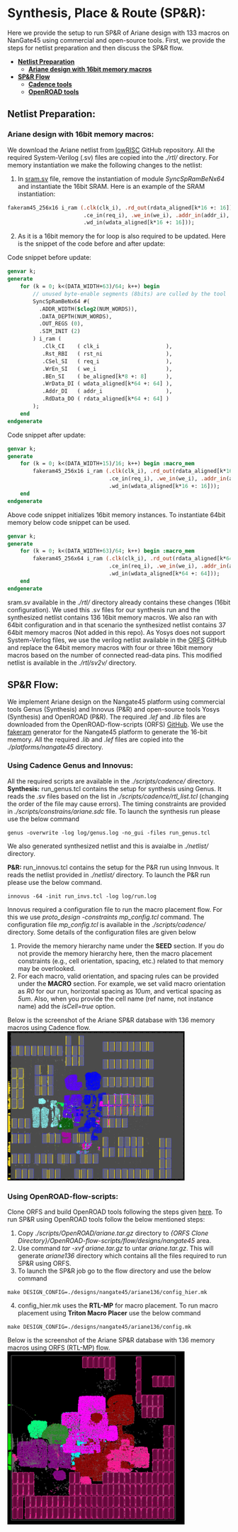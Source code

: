 # **Synthesis, Place \& Route (SP\&R):**
Here we provide the setup to run SP&R of Ariane design with 133 macros on NanGate45 using commercial and open-source tools. First, we provide the steps for netlist preparation and then discuss the SP&R flow.
  - [**Netlist Preparation**](#netlist-preparation)
    - [**Ariane design with 16bit memory macros**](#ariane-design-with-16bit-memory-macros)
  - [**SP\&R Flow**](#spr-flow)
    - [**Cadence tools**](#using-cadence-genus-and-innovus)
    - [**OpenROAD tools**](#using-openroad-flow-scripts)

## **Netlist Preparation:**

### **Ariane design with 16bit memory macros:**
We download the Ariane netlist from [lowRISC](https://github.com/lowRISC/ariane) GitHub repository. All the required System-Verilog (.sv) files are copied into the *./rtl/* directory. For memory instantiation we make the following changes to the netlist: 
1. In [sram.sv](https://github.com/lowRISC/ariane/blob/master/src/util/sram.sv) file, remove the instantiation of module *SyncSpRamBeNx64* and instantiate the 16bit SRAM. Here is an example of the SRAM instantiation: 
```SystemVerilog
fakeram45_256x16 i_ram (.clk(clk_i), .rd_out(rdata_aligned[k*16 +: 16]),
                        .ce_in(req_i), .we_in(we_i), .addr_in(addr_i),
                        .wd_in(wdata_aligned[k*16 +: 16]));
```
2. As it is a 16bit memory the for loop is also required to be updated. Here is the snippet of the code before and after update:  

Code snippet before update:
```SystemVerilog
genvar k;
generate
    for (k = 0; k<(DATA_WIDTH+63)/64; k++) begin
        // unused byte-enable segments (8bits) are culled by the tool
        SyncSpRamBeNx64 #(
          .ADDR_WIDTH($clog2(NUM_WORDS)),
          .DATA_DEPTH(NUM_WORDS),
          .OUT_REGS (0),
          .SIM_INIT (2)
        ) i_ram (
           .Clk_CI    ( clk_i                     ),
           .Rst_RBI   ( rst_ni                    ),
           .CSel_SI   ( req_i                     ),
           .WrEn_SI   ( we_i                      ),
           .BEn_SI    ( be_aligned[k*8 +: 8]      ),  
           .WrData_DI ( wdata_aligned[k*64 +: 64] ),
           .Addr_DI   ( addr_i                    ),
           .RdData_DO ( rdata_aligned[k*64 +: 64] )
        );
    end 
endgenerate
```
Code snippet after update:
```SystemVerilog
genvar k;
generate
    for (k = 0; k<(DATA_WIDTH+15)/16; k++) begin :macro_mem
        fakeram45_256x16 i_ram (.clk(clk_i), .rd_out(rdata_aligned[k*16 +: 16]), 
                                .ce_in(req_i), .we_in(we_i), .addr_in(addr_i), 
                                .wd_in(wdata_aligned[k*16 +: 16]));
    end
endgenerate
```
Above code snippet initializes 16bit memory instances. To instantiate 64bit memory below code snippet can be used.
```SystemVerilog
genvar k;
generate
    for (k = 0; k<(DATA_WIDTH+63)/64; k++) begin :macro_mem
        fakeram45_256x64 i_ram (.clk(clk_i), .rd_out(rdata_aligned[k*64 +: 64]),
                                .ce_in(req_i), .we_in(we_i), .addr_in(addr_i),
                                .wd_in(wdata_aligned[k*64 +: 64]));
    end
endgenerate
```
sram.sv available in the *./rtl/* directory already contains these changes (16bit configuration). We used this .sv files for our synthesis run and the synthesized netlist contains 136 16bit memory macros. We also ran with 64bit configuration and in that scenario the synthesized netlist contains 37 64bit memory macros (Not added in this repo). As Yosys does not support System-Verlog files, we use the verilog netlist available in the [ORFS](https://github.com/The-OpenROAD-Project/OpenROAD-flow-scripts/tree/master/flow/designs/src/ariane) GitHub and replace the 64bit memory macros with four or three 16bit memory macros based on the number of connected read-data pins. This modified netlist is available in the *./rtl/sv2v/* directory.

## **SP\&R Flow:**
We implement Ariane design on the Nangate45 platform using commercial tools Genus (Synthesis) and Innovus (P&R) and open-source tools Yosys (Synthesis) and OpenROAD (P&R). The required *.lef* and *.lib* files are downloaded from the OpenROAD-flow-scripts (ORFS) [GitHub](https://github.com/The-OpenROAD-Project/OpenROAD-flow-scripts/tree/master/flow/platforms/nangate45). We use the [fakeram](https://github.com/jjcherry56/bsg_fakeram) generator for the Nangate45 platform to generate the 16-bit memory. All the required *.lib* and *.lef* files are copied into the *./platforms/nangate45* directory.  
  
  
### **Using Cadence Genus and Innovus:**
All the required scripts are available in the *./scripts/cadence/* directory.  
**Synthesis:** run_genus.tcl contains the setup for synthesis using Genus. It reads the .sv files based on the list in *./scripts/cadence/rtl_list.tcl* (changing the order of the file may cause errors). The timing constraints are provided in *./scripts/constrains/ariane.sdc* file. To launch the synthesis run please use the below command
```
genus -overwrite -log log/genus.log -no_gui -files run_genus.tcl
```  
We also generated synthesized netlist and this is avaialbe in *./netlist/* directory.  
  
**P\&R:** run_innovus.tcl contains the setup for the P&R run using Innvous. It reads the netlist provided in *./netlist/* directory. To launch the P\&R run please use the below command.
```
innovus -64 -init run_invs.tcl -log log/run.log
```  
Innovus required a configuration file to run the macro placement flow. For this we use *proto_design -constraints mp_config.tcl* command. The configuration file *mp_config.tcl* is available in the *./scripts/cadence/* directory. Some details of the configuration files are given below
1. Provide the memory hierarchy name under the **SEED** section. If you do not provide the memory hierarchy here, then the macro placement constraints (e.g., cell orientation, spacing, etc.) related to that memory may be overlooked.
2. For each macro, valid orientation, and spacing rules can be provided under the **MACRO** section. For example, we set valid macro orientation as *R0* for our run, horizontal spacing as *10um*, and vertical spacing as *5um*. Also, when you provide the cell name (ref name, not instance name) add the *isCell=true* option.

Below is the screenshot of the Ariane SP\&R database with 136 memory macros using Cadence flow.  
<img src="./screenshots/Ariane136_Innovus_Genus.png" alt="ariane136_cadence" width="400"/>  

### **Using OpenROAD-flow-scripts:**
Clone ORFS and build OpenROAD tools following the steps given [here](https://github.com/The-OpenROAD-Project/OpenROAD-flow-scripts). To run SP&R using OpenROAD tools follow the below mentioned steps:  
1. Copy *./scripts/OpenROAD/ariane.tar.gz* directory to *{ORFS Clone Directory}/OpenROAD-flow-scripts/flow/designs/nangate45* area.
2. Use command *tar -xvf ariane.tar.gz* to untar *ariane.tar.gz*. This will generate *ariane136* directory which contains all the files required to run SP&R using ORFS.
3. To launch the SP&R job go to the flow directory and use the below command
  ```
  make DESIGN_CONFIG=./designs/nangate45/ariane136/config_hier.mk
  ```
4. config_hier.mk uses the **RTL-MP** for macro placement. To run macro placement using **Triton Macro Placer** use the below command
  ```
  make DESIGN_CONFIG=./designs/nangate45/ariane136/config.mk
  ```  
  
Below is the screenshot of the Ariane SP\&R database with 136 memory macros using ORFS (RTL-MP) flow.  
<img src="./screenshots/Ariane136_ORFS_SPNR.png" alt="ariane136_orfs" width="400"/>